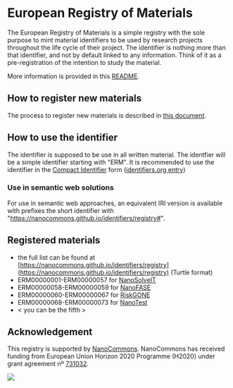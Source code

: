 # European Registry of Materials

The European Registry of Materials is a simple registry with the sole purpose to mint material
identifiers to be used by research projects throughout the life cycle of their project. The
identifier is nothing more than that identifier, and not by default linked to any information.
Think of it as a pre-registration of the intention to study the material.

More information is provided in this [README](https://github.com/NanoCommons/identifiers/blob/master/readme.md).

## How to register new materials

The process to register new materials is described in [this document](register.md).

## How to use the identifier

The identifier is supposed to be use in all written material. The identfier will be a simple
identifier starting with "ERM". It is recommended to use the identifier in the
[Compact Identifier](https://europepmc.org/articles/pmc5944906) form
([identifiers.org entry](https://registry.identifiers.org/registry/erm))

### Use in semantic web solutions

For use in semantic web approaches, an equivalent IRI version is available with prefixes the
short identifier with "https://nanocommons.github.io/identifiers/registry#".

## Registered materials

* the full list can be found at [https://nanocommons.github.io/identifiers/registry](https://nanocommons.github.io/identifiers/registry) (Turtle format)
* ERM00000001-ERM00000057 for [NanoSolveIT](https://nanosolveit.eu/)
* ERM00000058-ERM00000059 for [NanoFASE](http://www.nanofase.eu/)
* ERM00000060-ERM00000067 for [RiskGONE](https://riskgone.wp.nilu.no)
* ERM00000068-ERM00000073 for [NanoTest](http://www.nanotest-fp7.eu/)
* < you can be the fifth >

## Acknowledgement

This registry is supported by [NanoCommons](https://www.nanocommons.eu/).
NanoCommons has received funding from European Union
Horizon 2020 Programme (H2020) under grant agreement nº [731032](https://cordis.europa.eu/project/rcn/212586/en).

![](https://licensebuttons.net/p/zero/1.0/88x31.png)
